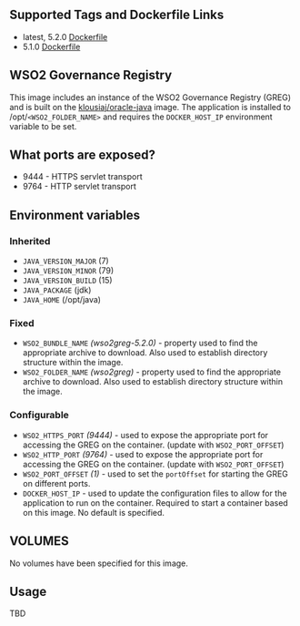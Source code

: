 ## Supported Tags and Dockerfile Links
- latest, 5.2.0 [Dockerfile](https://github.com/klousiaj/docker.wso2-greg/blob/5.2.0/Dockerfile) 
- 5.1.0 [Dockerfile](https://github.com/klousiaj/docker.wso2-greg/blob/5.1.0/Dockerfile)

## WSO2 Governance Registry
This image includes an instance of the WSO2 Governance Registry (GREG) and is built on the [klousiaj/oracle-java](https://hub.docker.com/r/klousiaj/oracle-java/) image. The application is installed to /opt/`<WSO2_FOLDER_NAME>` and requires the `DOCKER_HOST_IP` environment variable to be set. 

## What ports are exposed?
- 9444 - HTTPS servlet transport
- 9764 - HTTP servlet transport

## Environment variables
### Inherited
- `JAVA_VERSION_MAJOR` (7)
- `JAVA_VERSION_MINOR` (79)
- `JAVA_VERSION_BUILD` (15)
- `JAVA_PACKAGE` (jdk)
- `JAVA_HOME` (/opt/java)

### Fixed 
- `WSO2_BUNDLE_NAME` *(wso2greg-5.2.0)* - property used to find the appropriate archive to download. Also used to establish directory structure within the image.
- `WSO2_FOLDER_NAME` *(wso2greg)* - property used to find the appropriate archive to download. Also used to establish directory structure within the image.

### Configurable
- `WSO2_HTTPS_PORT` *(9444)* - used to expose the appropriate port for accessing the GREG on the container. (update with `WSO2_PORT_OFFSET`)
- `WSO2_HTTP_PORT` *(9764)* - used to expose the appropriate port for accessing the GREG on the container. (update with `WSO2_PORT_OFFSET`)
- `WSO2_PORT_OFFSET` *(1)* - used to set the `portOffset` for starting the GREG on different ports.
- `DOCKER_HOST_IP` - used to update the configuration files to allow for the application to run on the container. Required to start a container based on this image. No default is specified.

## VOLUMES
No volumes have been specified for this image.

## Usage
TBD